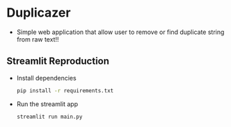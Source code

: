 # Duplicazer

- Simple web application that allow user to remove or find duplicate string from raw text!!

## Streamlit Reproduction

 - Install dependencies 
   
    ```Bash
    pip install -r requirements.txt
    ```
    
 - Run the streamlit app
 
    ```Bash
    streamlit run main.py
    ```